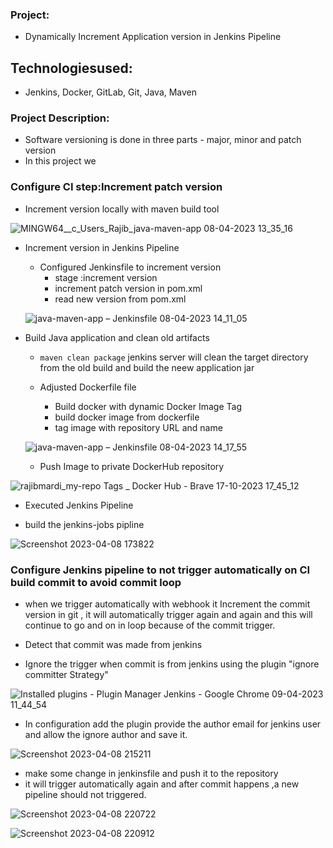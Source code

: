 ### Project: 
* Dynamically Increment Application version in Jenkins Pipeline

## Technologiesused: 
* Jenkins, Docker, GitLab, Git, Java, Maven 


### Project Description:
 * Software versioning is done in  three parts - major, minor and patch version
 * In this project we 
### Configure CI step:Increment patch version

  * Increment version locally with maven build tool


  
  ![MINGW64__c_Users_Rajib_java-maven-app 08-04-2023 13_35_16](https://user-images.githubusercontent.com/96679708/230752916-c63e6e37-013a-4ba2-b1d3-79b7b21f7591.png)



  * Increment version in Jenkins Pipeline

    * Configured Jenkinsfile to increment version
      * stage  :increment version
      * increment  patch version in pom.xml
      * read new version from pom.xml


   
    ![java-maven-app – Jenkinsfile 08-04-2023 14_11_05](https://user-images.githubusercontent.com/96679708/230752979-8bfa6e02-a45c-429a-9e2f-7312550d42bf.png)

    
    
    
    

   * Build Java application and clean old artifacts

      * ```maven clean package``` jenkins server will clean the target directory from the old build   and build the neew application jar 

     * Adjusted Dockerfile file 

       *  Build docker  with dynamic Docker Image Tag
        * build docker image from dockerfile
        * tag image with repository URL  and name 
        
        
        
     ![java-maven-app – Jenkinsfile 08-04-2023 14_17_55](https://user-images.githubusercontent.com/96679708/230753093-7d991eb3-8a05-4d7b-8adb-60964263ad6d.png)


     * Push Image to private DockerHub repository
       

   ![rajibmardi_my-repo Tags _ Docker Hub - Brave 17-10-2023 17_45_12](https://github.com/Rajib-Mardi/Dynamically-Increment-Application-version-in-Jenkins-Pipeline/assets/96679708/0a751a37-4c37-4902-8205-12c3de71af08)

     
   

     


  *  Executed Jenkins Pipeline

  *  build the jenkins-jobs pipline
 
 ![Screenshot 2023-04-08 173822](https://user-images.githubusercontent.com/96679708/230753069-b0fd735a-3ed7-45f2-80e0-00f9fe3410f5.png)

   
 ### Configure Jenkins pipeline to not trigger automatically on CI build commit to avoid commit loop



 * when we trigger automatically with webhook it Increment the commit version in git , it will automatically trigger again and again and this will continue to go and on in loop because of the commit trigger.


 * Detect that commit was made from jenkins 
 * Ignore the trigger when commit is from jenkins using the plugin "ignore committer  Strategy"


 
 
 ![Installed plugins - Plugin Manager  Jenkins  - Google Chrome 09-04-2023 11_44_54](https://user-images.githubusercontent.com/96679708/230757766-b2e9316b-e9a6-4ce1-9fc0-63851358d259.png)

 

 * In configuration add the plugin provide the author email for jenkins user and allow the ignore author and save it.

![Screenshot 2023-04-08 215211](https://user-images.githubusercontent.com/96679708/230757827-4fc6e009-391b-4b2f-a383-a754d8fbf6ed.png)



 * make some change in jenkinsfile and push it to the repository 
 * it will trigger automatically again and after commit happens ,a new pipeline should not triggered.



 
 ![Screenshot 2023-04-08 220722](https://user-images.githubusercontent.com/96679708/230757879-09ae27ce-88d2-48d1-a0fa-6c6fc2a4e36c.png)


 
 ![Screenshot 2023-04-08 220912](https://user-images.githubusercontent.com/96679708/230757889-b9da0132-6076-4289-8359-5706332d4b30.png)

 
 

